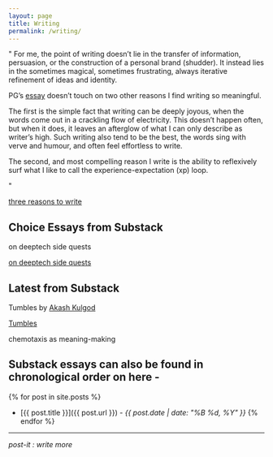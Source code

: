 ```yaml
---
layout: page
title: Writing
permalink: /writing/
---
```


"
For me, the point of writing doesn’t lie in the transfer of information, persuasion, or the construction of a personal brand (shudder). It instead lies in the sometimes magical, sometimes frustrating, always iterative refinement of ideas and identity. 

PG’s [essay](https://www.paulgraham.com/words.html) doesn’t touch on two other reasons I find writing so meaningful. 

The first is the simple fact that writing can be deeply joyous, when the words come out in a crackling flow of electricity. This doesn’t happen often, but when it does, it leaves an afterglow of what I can only describe as writer’s high. Such writing also tend to be the best, the words sing with verve and humour, and often feel effortless to write. 

The second, and most compelling reason I write is the ability to reflexively surf what I like to call the experience-expectation (xp) loop.

"

[three reasons to write](https://www.tumbles.run/p/three-reasons-to-write)

## Choice Essays from Substack

<div class="substack-post-embed"><p lang="en">on deeptech side quests</p><a data-post-link href="https://www.tumbles.run/p/on-deeptech-side-quests">on deeptech side quests</a></div><script async src="https://substack.com/embedjs/embed.js" charset="utf-8"></script>

## Latest from Substack

<div class="substack-feed-embed"><p lang="en">Tumbles by <a href="https://substack.com/@runsandtumbles">Akash Kulgod</a></p><a data-feed-link href="https://www.tumbles.run">Tumbles</a><p>chemotaxis as meaning-making</p></div><script async src="https://substack.com/embedjs/embed.js" charset="utf-8"></script>

## Substack essays can also be found in chronological order on here -

{% for post in site.posts %}
- [{{ post.title }}]({{ post.url }}) - *{{ post.date | date: "%B %d, %Y" }}*
{% endfor %}

---

*post-it : write more*